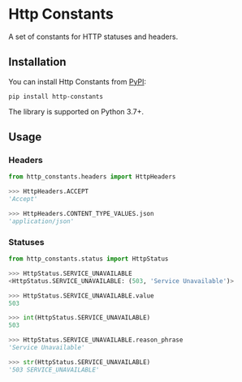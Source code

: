# Http Constants

A set of constants for HTTP statuses and headers.

## Installation

You can install Http Constants from [PyPI](https://pypi.org/project/http-constants/):

    pip install http-constants

The library is supported on Python 3.7+.

## Usage

### Headers

```py
from http_constants.headers import HttpHeaders

>>> HttpHeaders.ACCEPT
'Accept'

>>> HttpHeaders.CONTENT_TYPE_VALUES.json
'application/json'
```

### Statuses

```py
from http_constants.status import HttpStatus

>>> HttpStatus.SERVICE_UNAVAILABLE
<HttpStatus.SERVICE_UNAVAILABLE: (503, 'Service Unavailable')>

>>> HttpStatus.SERVICE_UNAVAILABLE.value
503

>>> int(HttpStatus.SERVICE_UNAVAILABLE)
503

>>> HttpStatus.SERVICE_UNAVAILABLE.reason_phrase
'Service Unavailable'

>>> str(HttpStatus.SERVICE_UNAVAILABLE)
'503 SERVICE_UNAVAILABLE'
```
